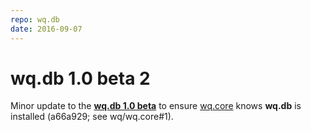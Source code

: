 ```yaml
---
repo: wq.db
date: 2016-09-07
---
```


# wq.db 1.0 beta 2

Minor update to the [**wq.db 1.0 beta**](./wq.db-1.0.0b1.md) to ensure [wq.core](https://wq.io/wq.core) knows **wq.db** is installed (a66a929; see wq/wq.core#1).
